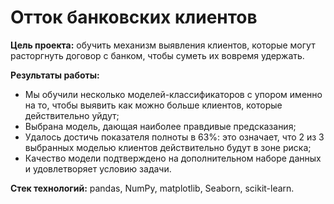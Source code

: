 # Отток банковских клиентов

**Цель проекта:** обучить механизм выявления клиентов, которые могут расторгнуть договор с банком, чтобы суметь их вовремя удержать.

**Результаты работы:**

* Мы обучили несколько моделей-классификаторов с упором именно на то, чтобы выявить как можно больше клиентов, которые действительно уйдут;
* Выбрана модель, дающая наиболее правдивые предсказания;
* Удалось достичь показателя полноты в 63%: это означает, что 2 из 3 выбранных моделью клиентов действительно будут в зоне риска;
* Качество модели подтверждено на дополнительном наборе данных и удовлетворяет условию задачи.

<b>Стек технологий:</b> pandas, NumPy, matplotlib, Seaborn, scikit-learn.
